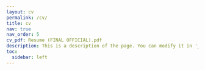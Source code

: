 ```yaml
---
layout: cv
permalink: /cv/
title: cv
nav: true
nav_order: 5
cv_pdf: Resume (FINAL OFFICIAL).pdf
description: This is a description of the page. You can modify it in '_pages/cv.md'. You can also change or remove the top pdf download button.
toc:
  sidebar: left
---
```

